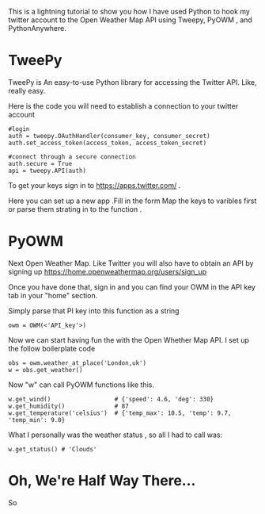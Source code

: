 This is a lightning tutorial to show you how I have used Python to hook my twitter account to the Open Weather Map API using Tweepy, PyOWM , and PythonAnywhere.



# TweePy

TweePy is An easy-to-use Python library for accessing the Twitter API. Like, really easy.

Here is the code you will need to establish a connection to your twitter account

```
#login
auth = tweepy.OAuthHandler(consumer_key, consumer_secret)
auth.set_access_token(access_token, access_token_secret)

#connect through a secure connection
auth.secure = True
api = tweepy.API(auth)

```
To get your keys sign in to <https://apps.twitter.com/> .

Here you can set up a new app .Fill in the form
Map the keys to varibles first or parse them strating in to the function . 

# PyOWM

Next Open Weather Map. Like Twitter you will also have to obtain an API by signing up <https://home.openweathermap.org/users/sign_up>

Once you have done that, sign in and you can find your OWM in the API key tab in your "home" section.

Simply parse that PI key into this function as a string

```
owm = OWM(<'API_key'>)
```

Now we can start having fun the with the Open Whether Map API. I set up the follow boilerplate code

```
obs = owm.weather_at_place('London,uk')
w = obs.get_weather()
```

Now "w" can call PyOWM functions like this.

```
w.get_wind()                  # {'speed': 4.6, 'deg': 330}
w.get_humidity()              # 87
w.get_temperature('celsius')  # {'temp_max': 10.5, 'temp': 9.7, 'temp_min': 9.0}
```
What I personally was the weather status , so all I had to call was:

```
w.get_status() # 'Clouds'
```

# Oh, We're Half Way There...

So 





